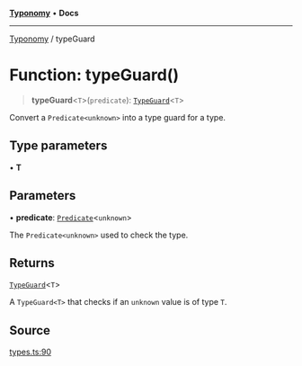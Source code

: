 [**Typonomy**](../README.md) • **Docs**

***

[Typonomy](../globals.md) / typeGuard

# Function: typeGuard()

> **typeGuard**\<`T`\>(`predicate`): [`TypeGuard`](../type-aliases/TypeGuard.md)\<`T`\>

Convert a `Predicate<unknown>` into a type guard for a type.

## Type parameters

• **T**

## Parameters

• **predicate**: [`Predicate`](../type-aliases/Predicate.md)\<`unknown`\>

The `Predicate<unknown>` used to check the type.

## Returns

[`TypeGuard`](../type-aliases/TypeGuard.md)\<`T`\>

A `TypeGuard<T>` that checks if an `unknown` value is of type `T`.

## Source

[types.ts:90](https://github.com/softcraft-development/typonomy/blob/bfa332593f2d4f3fa0b0a1ff2b00494cc65a0318/src/types.ts#L90)
